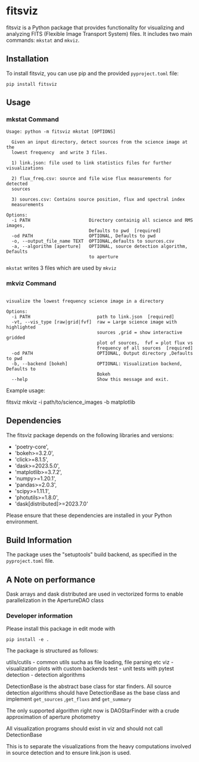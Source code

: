 # fitsviz
fitsviz is a Python package that provides functionality for visualizing and analyzing FITS (Flexible Image Transport System) files. It includes two main commands: `mkstat` and `mkviz`. 


## Installation

To install fitsviz, you can use pip and the provided `pyproject.toml` file:

`pip install fitsviz`


## Usage

### mkstat Command
```
Usage: python -m fitsviz mkstat [OPTIONS]

  Given an input directory, detect sources from the science image at the
  lowest frequency  and write 3 files.

  1) link.json: file used to link statistics files for further visualizations

  2) flux_freq.csv: source and file wise flux measurements for detected
  sources

  3) sources.csv: Contains source position, flux and spectral index
  measurements

Options:
  -i PATH                      Directory containig all science and RMS images,
                               Defaults to pwd  [required]
  -od PATH                     OPTIONAL, Defaults to pwd
  -o, --output_file_name TEXT  OPTIONAL,defaults to sources.csv
  -a, --algorithm [aperture]   OPTIONAL, source detection algorithm, Defaults
                               to aperture

```
`mkstat` writes 3 files which are used by `mkviz`

### mkviz Command
```

visualize the lowest frequency science image in a directory

Options:
  -i PATH                         path to link.json  [required]
  -vt, --vis_type [raw|grid|fvf]  raw = Large science image with highlighted
                                  sources ,grid = show interactive gridded
                                  plot of sources,  fvf = plot flux vs
                                  frequency of all sources  [required]
  -od PATH                        OPTIONAL, Output directory ,Defaults to pwd
  -b, --backend [bokeh]           OPTIONAL: Visualization backend, Defaults to
                                  Bokeh
  --help                          Show this message and exit.
```




Example usage:

fitsviz mkviz -i path/to/science_images -b matplotlib



## Dependencies

The fitsviz package depends on the following libraries and versions:


- 'poetry-core',
- 'bokeh>=3.2.0',
- 'click>=8.1.5',
- 'dask>=2023.5.0',
- 'matplotlib>=3.7.2',
- 'numpy>=1.20.1',
- 'pandas>=2.0.3',
- 'scipy>=1.11.1',
- 'photutils>=1.8.0',
- 'dask[distributed]>=2023.7.0'

Please ensure that these dependencies are installed in your Python environment.

## Build Information

The package uses the "setuptools" build backend, as specified in the `pyproject.toml` file.


## A Note on performance
Dask arrays and dask distributed are used in vectorized forms to enable 
parallelization in the ApertureDAO class

### Developer information
Please install this package in edit mode with

`pip install -e .`

The package is structured as follows:

utils/cutils - common utils sucha as file loading, file parsing etc
viz - visualization plots with custom backends
test - unit tests with pytest
detection - detection algorithms

DetectionBase is the abstract base class for star finders.
All source detection algorithms should have DetectionBase as the base class
and implement  `get_sources` ,`get_fluxs` and `get_summary`

The only supported algorithm right now is DAOStarFinder with a crude approximation of aperture photometry

All visualization programs should exist in viz and should not call DetectionBase

This is to separate the visualizations from the heavy computations involved in source detection
and to ensure link.json is used.



